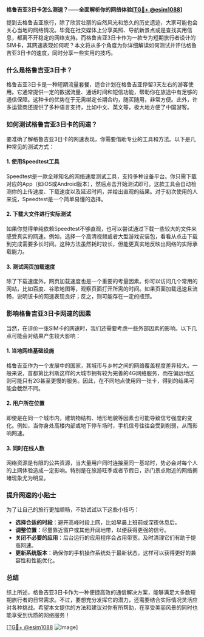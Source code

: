 **格鲁吉亚3日卡怎么测速？——全面解析你的网络体验[[TG💪+ @esim1088](https://t.me/s/esim1088)]**

提到去格鲁吉亚旅行，除了欣赏壮丽的自然风光和悠久的历史遗迹，大家可能也会关心当地的网络情况。毕竟在社交媒体上分享美照、导航新景点或是查找实用信息，都离不开稳定的网络支持。而格鲁吉亚3日卡作为一款专为短期旅行者设计的SIM卡，其网速表现如何呢？本文将从多个角度为你详细解读如何测试并评估格鲁吉亚3日卡的速度，同时分享一些实用的技巧。

### 什么是格鲁吉亚3日卡？

格鲁吉亚3日卡是一种短期流量套餐，适合计划在格鲁吉亚停留3天左右的游客使用。它通常提供一定的数据流量、通话时间和短信功能，帮助你在旅途中有足够的通信保障。这种卡的优势在于无需绑定长期合约，随买随用，非常方便。此外，许多运营商还提供了多种语言支持，比如中文、英文等，极大地方便了中国游客。

### 如何测试格鲁吉亚3日卡的网速？

要准确了解格鲁吉亚3日卡的网速表现，你需要借助专业的工具和方法。以下是几种常见的测试方式：

#### 1. 使用Speedtest工具

Speedtest是一款全球知名的网络速度测试工具，支持多种设备平台。你只需下载对应的App（如iOS或Android版本），然后点击开始测试即可。这款工具会自动检测你的上传速度、下载速度以及延迟时间，并给出直观的结果。对于初次使用的人来说，Speedtest是一个简单易懂的选择。

#### 2. 下载大文件进行实际测试

如果你觉得单纯依赖Speedtest不够直观，也可以尝试通过下载一些较大的文件来感受真实的网速。例如，选择一个高清视频或者大型游戏安装包，看看从点击下载到完成需要多长时间。这种方法虽然耗时较长，但能更真实地反映出网络的实际承载能力。

#### 3. 测试网页加载速度

除了下载速度外，网页加载速度也是一个重要的考量因素。你可以访问几个常用的网站，比如百度、谷歌地图等，观察页面打开所需的时间。如果页面加载迅速且流畅，说明该卡的网速表现良好；反之，则可能存在一定的瓶颈。

### 影响格鲁吉亚3日卡网速的因素

当然，在评价一张SIM卡的网速时，我们还需要考虑一些外部因素的影响。以下几点可能会对结果产生较大影响：

#### 1. 当地网络基础设施

格鲁吉亚作为一个发展中的国家，其城市与乡村之间的网络覆盖程度差异较大。一般来说，首都第比利斯这样的大城市拥有较为完善的4G网络服务，而在偏远地区则可能只有2G甚至更慢的服务。因此，在不同地点使用同一张卡，得到的结果可能会截然不同。

#### 2. 用户所在位置

即使是在同一个城市内，建筑物结构、地形地貌等因素也可能导致信号强度的变化。例如，当你身处高楼内部或地下停车场时，手机信号往往会受到削弱，从而影响网速。

#### 3. 同时在线人数

网络资源是有限的公共资源，当大量用户同时连接至同一基站时，势必会对每个人的上网体验造成一定影响。特别是在旅游旺季或者节假日，热门景点附近的网络拥堵现象尤为明显。

### 提升网速的小贴士

为了让自己的旅行更加顺畅，不妨试试以下这些小技巧：

- **选择合适的时段**：避开高峰时段上网，比如早晨上班前或深夜休息后。
- **调整位置**：尽量靠近窗户或其他开阔地带，以便获得更强的信号。
- **关闭不必要的应用**：后台运行的应用程序会占用带宽，及时清理它们有助于提高网速。
- **更新系统版本**：确保你的手机操作系统处于最新状态，这样可以获得更好的兼容性和性能优化。

### 总结

综上所述，格鲁吉亚3日卡作为一种便捷高效的通信解决方案，能够满足大多数短期旅行者的日常需求。不过，要想充分发挥它的潜力，还需要结合实际情况灵活应对各种挑战。希望本文提供的方法和建议对你有所帮助，在享受美丽风景的同时也能享受到优质的网络服务！

[[TG💪+ @esim1088](https://t.me/s/esim1088) ![Image](https://i.postimg.cc/4NQfJmqS/Snipaste-2025-05-13-00-14-12.png)]